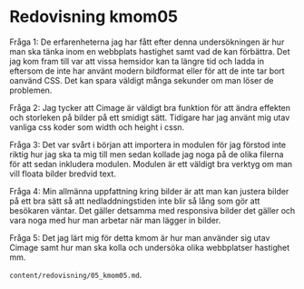 ---
---
Redovisning kmom05
=========================
Fråga 1: De erfarenheterna jag har fått efter denna undersökningen är hur man ska tänka inom en webbplats hastighet samt vad de kan förbättra. Det jag kom fram till var att vissa hemsidor kan ta längre tid och ladda in eftersom de inte har använt modern bildformat eller för att de inte tar bort oanvänd CSS. Det kan spara väldigt många sekunder om man löser de problemen.

Fråga 2: Jag tycker att Cimage är väldigt bra funktion för att ändra effekten och storleken på bilder på ett smidigt sätt. Tidigare har jag använt mig utav vanliga css koder som width och height i cssn.

Fråga 3: Det var svårt i början att importera in modulen för jag förstod inte riktig hur jag ska ta mig till men sedan kollade jag noga på de olika filerna för att sedan inkludera modulen. Modulen är ett väldigt bra verktyg om man vill floata bilder bredvid text.

Fråga 4: Min allmänna uppfattning kring bilder är att man kan justera bilder på ett bra sätt så att nedladdningstiden inte blir så lång som gör att besökaren väntar. Det gäller detsamma med responsiva bilder det gäller och vara noga med hur man arbetar när man lägger in bilder.

Fråga 5: Det jag lärt mig för detta kmom är hur man använder sig utav Cimage samt hur man ska kolla och undersöka olika webbplatser hastighet mm.

`content/redovisning/05_kmom05.md`.

